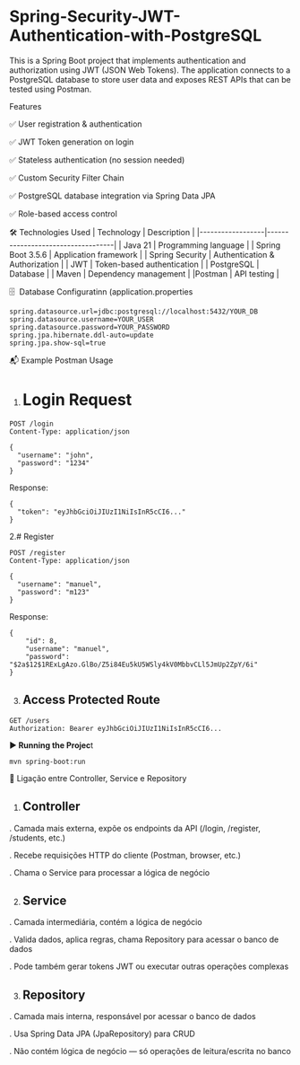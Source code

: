 # Spring-Security-JWT-Authentication-with-PostgreSQL
This is a Spring Boot project that implements authentication and authorization using JWT (JSON Web Tokens).
The application connects to a PostgreSQL database to store user data and exposes REST APIs that can be tested using Postman.

Features

✅  User registration & authentication

✅  JWT Token generation on login

✅  Stateless authentication (no session needed)

✅  Custom Security Filter Chain

✅  PostgreSQL database integration via Spring Data JPA

✅  Role-based access control

🛠️ Technologies Used
| Technology        | Description                       |
|------------------|-----------------------------------|
| Java 21           | Programming language              |
| Spring Boot 3.5.6 | Application framework             |
| Spring Security   | Authentication & Authorization    |
| JWT               | Token-based authentication        |
| PostgreSQL	    | Database                          |
| Maven		    | Dependency management             |
|Postman	    | API testing                       |


🗄  ️ Database Configuratinn (application.properties
```properties
spring.datasource.url=jdbc:postgresql://localhost:5432/YOUR_DB
spring.datasource.username=YOUR_USER
spring.datasource.password=YOUR_PASSWORD
spring.jpa.hibernate.ddl-auto=update
spring.jpa.show-sql=true
```

📬 Example Postman Usage

1. # Login Request
```
POST /login
Content-Type: application/json

{
  "username": "john",
  "password": "1234"
}
```

Response:
```
{
  "token": "eyJhbGciOiJIUzI1NiIsInR5cCI6..."
}
```

2.# Register

```
POST /register
Content-Type: application/json

{
  "username": "manuel",
  "password": "m123"
}
```

Response:
```
{
    "id": 8,
    "username": "manuel",
    "password": "$2a$12$1RExLgAzo.GlBo/Z5i84Eu5kU5WSly4kV0MbbvCLl5JmUp2ZpY/6i"
}
```

3. ## Access Protected Route
```
GET /users
Authorization: Bearer eyJhbGciOiJIUzI1NiIsInR5cCI6...
```
▶**️ Running the Projec**t
```
mvn spring-boot:run
```

🔗 Ligação entre Controller, Service e Repository

1. ## **Controller**

 . Camada mais externa, expõe os endpoints da API (/login, /register, /students, etc.)

 . Recebe requisições HTTP do cliente (Postman, browser, etc.)

 . Chama o Service para processar a lógica de negócio

2. ## **Service**

 . Camada intermediária, contém a lógica de negócio

 . Valida dados, aplica regras, chama Repository para acessar o banco de dados
 
 . Pode também gerar tokens JWT ou executar outras operações complexas

3. ## **Repository**

 . Camada mais interna, responsável por acessar o banco de dados

 . Usa Spring Data JPA (JpaRepository) para CRUD

 . Não contém lógica de negócio — só operações de leitura/escrita no banco
